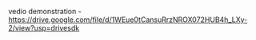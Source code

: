 vedio demonstration -https://drive.google.com/file/d/1WEue0tCansuRrzNROX072HUB4h_LXy-2/view?usp=drivesdk

